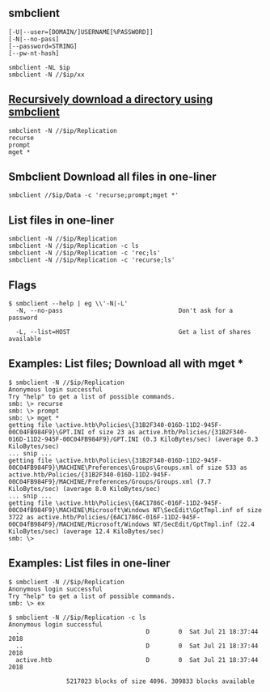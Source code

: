 ## smbclient
```
[-U|--user=[DOMAIN/]USERNAME[%PASSWORD]]
[-N|--no-pass]
[--password=STRING]
[--pw-nt-hash]
```

```
smbclient -NL $ip
smbclient -N //$ip/xx
```

## [Recursively download a directory using smbclient](https://superuser.com/questions/856617/how-do-i-recursively-download-a-directory-using-smbclient)
```
smbclient -N //$ip/Replication
recurse
prompt
mget *
```

## Smbclient Download all files in one-liner
```
smbclient //$ip/Data -c 'recurse;prompt;mget *'
```

## List files in one-liner
```
smbclient -N //$ip/Replication
smbclient -N //$ip/Replication -c ls
smbclient -N //$ip/Replication -c 'rec;ls'
smbclient -N //$ip/Replication -c 'recurse;ls'
```

## Flags
```
$ smbclient --help | eg \\'-N|-L'
  -N, --no-pass                                Don't ask for a password

  -L, --list=HOST                              Get a list of shares available
```


## Examples: List files; Download all with mget *
```
$ smbclient -N //$ip/Replication
Anonymous login successful
Try "help" to get a list of possible commands.
smb: \> recurse 
smb: \> prompt 
smb: \> mget *
getting file \active.htb\Policies\{31B2F340-016D-11D2-945F-00C04FB984F9}\GPT.INI of size 23 as active.htb/Policies/{31B2F340-016D-11D2-945F-00C04FB984F9}/GPT.INI (0.3 KiloBytes/sec) (average 0.3 KiloBytes/sec)
... snip ...
getting file \active.htb\Policies\{31B2F340-016D-11D2-945F-00C04FB984F9}\MACHINE\Preferences\Groups\Groups.xml of size 533 as active.htb/Policies/{31B2F340-016D-11D2-945F-00C04FB984F9}/MACHINE/Preferences/Groups/Groups.xml (7.7 KiloBytes/sec) (average 8.0 KiloBytes/sec)
... snip ...
getting file \active.htb\Policies\{6AC1786C-016F-11D2-945F-00C04fB984F9}\MACHINE\Microsoft\Windows NT\SecEdit\GptTmpl.inf of size 3722 as active.htb/Policies/{6AC1786C-016F-11D2-945F-00C04fB984F9}/MACHINE/Microsoft/Windows NT/SecEdit/GptTmpl.inf (22.4 KiloBytes/sec) (average 12.4 KiloBytes/sec)
smb: \> 
```

## Examples: List files in one-liner
```
$ smbclient -N //$ip/Replication
Anonymous login successful
Try "help" to get a list of possible commands.
smb: \> ex

$ smbclient -N //$ip/Replication -c ls
Anonymous login successful
  .                                   D        0  Sat Jul 21 18:37:44 2018
  ..                                  D        0  Sat Jul 21 18:37:44 2018
  active.htb                          D        0  Sat Jul 21 18:37:44 2018

                5217023 blocks of size 4096. 309833 blocks available
```
